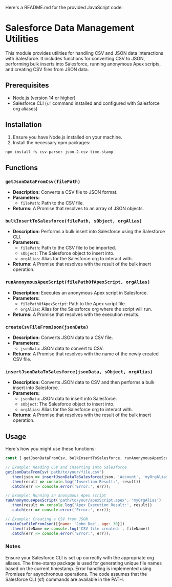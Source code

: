 
Here's a README.md for the provided JavaScript code:

# Salesforce Data Management Utilities

This module provides utilities for handling CSV and JSON data interactions with Salesforce. It includes functions for converting CSV to JSON, performing bulk inserts into Salesforce, running anonymous Apex scripts, and creating CSV files from JSON data.

## Prerequisites

- Node.js (version 14 or higher)
- Salesforce CLI (`sf` command installed and configured with Salesforce org aliases)

## Installation

1. Ensure you have Node.js installed on your machine.
2. Install the necessary npm packages:

```bash
npm install fs csv-parser json-2-csv time-stamp
```

## Functions

### `getJsonDataFromCsv(filePath)`
- **Description:** Converts a CSV file to JSON format.
- **Parameters:**
  - `filePath`: Path to the CSV file.
- **Returns:** A Promise that resolves to an array of JSON objects.

### `bulkInsertToSalesforce(filePath, sObject, orgAlias)`
- **Description:** Performs a bulk insert into Salesforce using the Salesforce CLI.
- **Parameters:**
  - `filePath`: Path to the CSV file to be imported.
  - `sObject`: The Salesforce object to insert into.
  - `orgAlias`: Alias for the Salesforce org to interact with.
- **Returns:** A Promise that resolves with the result of the bulk insert operation.

### `runAnonymousApexScript(filePathOfApexScript, orgAlias)`
- **Description:** Executes an anonymous Apex script in Salesforce.
- **Parameters:**
  - `filePathOfApexScript`: Path to the Apex script file.
  - `orgAlias`: Alias for the Salesforce org where the script will run.
- **Returns:** A Promise that resolves with the execution results.

### `createCsvFileFromJson(jsonData)`
- **Description:** Converts JSON data to a CSV file.
- **Parameters:**
  - `jsonData`: JSON data to convert to CSV.
- **Returns:** A Promise that resolves with the name of the newly created CSV file.

### `insertJsonDataToSalesforce(jsonData, sObject, orgAlias)`
- **Description:** Converts JSON data to CSV and then performs a bulk insert into Salesforce.
- **Parameters:**
  - `jsonData`: JSON data to insert into Salesforce.
  - `sObject`: The Salesforce object to insert into.
  - `orgAlias`: Alias for the Salesforce org to interact with.
- **Returns:** A Promise that resolves with the result of the bulk insert operation.

## Usage
Here's how you might use these functions:

```javascript
const { getJsonDataFromCsv, bulkInsertToSalesforce, runAnonymousApexScript, createCsvFileFromJson, insertJsonDataToSalesforce } = require('./path-to-your-file');

// Example: Reading CSV and inserting into Salesforce
getJsonDataFromCsv('path/to/your/file.csv')
  .then(json => insertJsonDataToSalesforce(json, 'Account', 'myOrgAlias'))
  .then(result => console.log('Insertion Result:', result))
  .catch(err => console.error('Error:', err));

// Example: Running an anonymous Apex script
runAnonymousApexScript('path/to/your/apexScript.apex', 'myOrgAlias')
  .then(result => console.log('Apex Execution Result:', result))
  .catch(err => console.error('Error:', err));

// Example: Creating a CSV from JSON
createCsvFileFromJson([{name: 'John Doe', age: 30}])
  .then(fileName => console.log('CSV file created:', fileName))
  .catch(err => console.error('Error:', err));
```

### Notes
Ensure your Salesforce CLI is set up correctly with the appropriate org aliases.
The time-stamp package is used for generating unique file names based on the current timestamp.
Error handling is implemented using Promises for asynchronous operations.
The code assumes that the Salesforce CLI (sf) commands are available in the PATH.